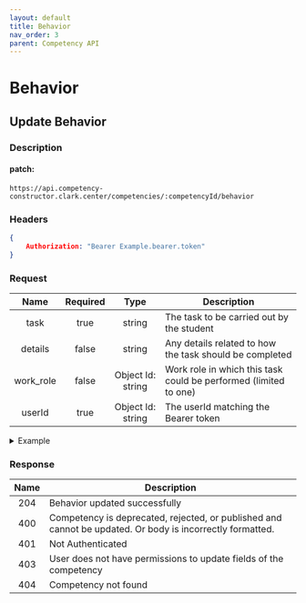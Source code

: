 ```yaml
---
layout: default
title: Behavior
nav_order: 3
parent: Competency API
---
```

# Behavior

## Update Behavior

### Description 

#### patch:
```http
https://api.competency-constructor.clark.center/competencies/:competencyId/behavior
```

### Headers

```json
{
    Authorization: "Bearer Example.bearer.token"
}
```

### Request

| Name | Required | Type | Description |
|:----:|:-----:|:----:|-----|
| task | true | string | The task to be carried out by the student |
| details | false | string | Any details related to how the task should be completed |
| work_role | false | Object Id: string | Work role in which this task could be performed (limited to one) |
| userId | true | Object Id: string | The userId matching the Bearer token |

<details closed markdown="block">
  <summary>
    Example
  </summary>

### Example http request body
```json
{
    body: {
        task: "Google it",
        details: "student must figure it out themselves",
        work_role: "6112745b84804cf5833aa94c",
        userId: "6112745b84804cf5833aa94c"
    }
}
```

### Example Curl request
```bash
curl -X PATCH \
  -H "Content-Type: application/json" \
  -H "Authorization": Bearer Example.bearer.token \
  -d '{ task: "Google it", details: "student must figure it out themselves", work_role: "6112745b84804cf5833aa94c", userId: "6112745b84804cf5833aa94c" }' \
  -L "https://api.competency-constructor.clark.center/competencies/6112745b84804cf5833aa94c/behavior"
```
</details>

### Response

| Name | Description |
|:----:|----|
| 204 | Behavior updated successfully |
| 400 | Competency is deprecated, rejected, or published and cannot be updated. Or body is incorrectly formatted. |
| 401 | Not Authenticated  |
| 403 | User does not have permissions to update fields of the competency |
| 404 | Competency not found |


